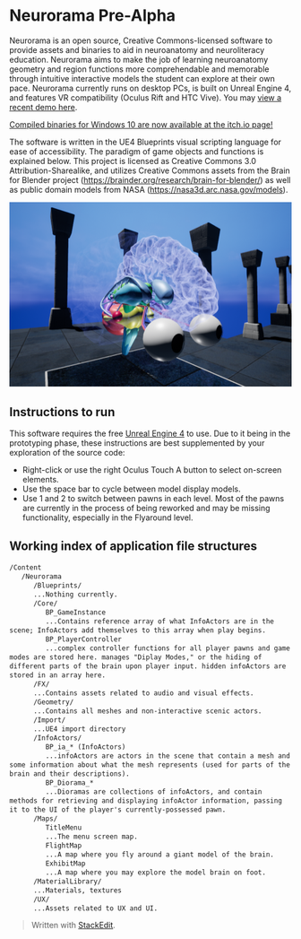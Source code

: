 # Neurorama Pre-Alpha #

Neurorama is an open source, Creative Commons-licensed software to provide assets and binaries to aid in neuroanatomy and neuroliteracy education. Neurorama aims to make the job of learning neuroanatomy geometry and region functions more comprehendable and memorable through intuitive interactive models the student can explore at their own pace. Neurorama currently runs on desktop PCs, is built on Unreal Engine 4, and features VR compatibility (Oculus Rift and HTC Vive). You may [view a recent demo here](https://www.youtube.com/watch?v=dr8vEybB8vs).

[Compiled binaries for Windows 10 are now available at the itch.io page!](https://jellocube.itch.io/neurorama)

The software is written in the UE4 Blueprints visual scripting language for ease of accessibility. The paradigm of game objects and functions is explained below. This project is licensed as Creative Commons 3.0 Attribution-Sharealike, and utilizes Creative Commons assets from the Brain for Blender project (https://brainder.org/research/brain-for-blender/) as well as public domain models from NASA (https://nasa3d.arc.nasa.gov/models).

![Screenshot of desktop mode](/Screenshot.PNG)

## Instructions to run ##

This software requires the free [Unreal Engine 4](http://unrealengine.com/) to use. Due to it being in the prototyping phase, these instructions are best supplemented by your exploration of the source code:
- Right-click or use the right Oculus Touch A button to select on-screen elements.
- Use the space bar to cycle between model display models.
- Use 1 and 2 to switch between pawns in each level. Most of the pawns are currently in the process of being reworked and may be missing functionality, especially in the Flyaround level.

## Working index of application file structures ##

    /Content
       /Neurorama
          /Blueprints/
          ...Nothing currently.
          /Core/
             BP_GameInstance
             ...Contains reference array of what InfoActors are in the scene; InfoActors add themselves to this array when play begins.
             BP_PlayerController
             ...complex controller functions for all player pawns and game modes are stored here. manages "Diplay Modes," or the hiding of different parts of the brain upon player input. hidden infoActors are stored in an array here.
          /FX/
          ...Contains assets related to audio and visual effects.
          /Geometry/
          ...Contains all meshes and non-interactive scenic actors.
          /Import/
          ...UE4 import directory
          /InfoActors/
             BP_ia_* (InfoActors)
             ...infoActors are actors in the scene that contain a mesh and some information about what the mesh represents (used for parts of the brain and their descriptions).
             BP_Diorama_*
             ...Dioramas are collections of infoActors, and contain methods for retrieving and displaying infoActor information, passing it to the UI of the player's currently-possessed pawn.
          /Maps/
             TitleMenu
             ...The menu screen map.
             FlightMap
             ...A map where you fly around a giant model of the brain.
             ExhibitMap
             ...A map where you may explore the model brain on foot.
          /MaterialLibrary/
          ...Materials, textures
          /UX/
          ...Assets related to UX and UI.

> Written with [StackEdit](https://stackedit.io/).
